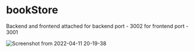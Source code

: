 # bookStore

Backend and frontend attached 
for backend port - 3002
for frontend port - 3001





![Screenshot from 2022-04-11 20-19-38](https://user-images.githubusercontent.com/93507024/162770871-b9ea0efc-833b-45c6-a26a-37a314c691d4.png)
